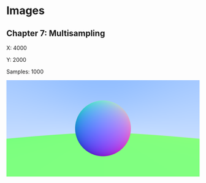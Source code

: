 # Images

## Chapter 7: Multisampling

X: 4000

Y: 2000

Samples: 1000

![Multisampling](.\MultiSampling.png)
